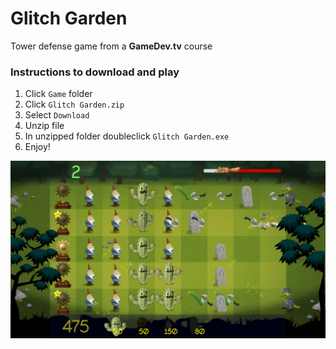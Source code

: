 # Glitch Garden

Tower defense game from a **GameDev.tv** course

### Instructions to download and play

1. Click `Game` folder
2. Click `Glitch Garden.zip`
3. Select `Download`
4. Unzip file
5. In unzipped folder doubleclick `Glitch Garden.exe`
6. Enjoy!

![LevelImage](Demo/GlitchGardenLevel.PNG)